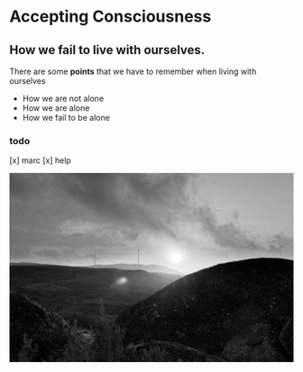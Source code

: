 <!-- title: Times of Hope -->
# Accepting Consciousness

## How we fail to live with ourselves.

There are some **points** that we have to remember when living with ourselves

* How we are not alone
* How we are alone
* How we fail to be alone

### todo

[x] marc
[x] help



![pain](../../assets/images/mine.jpg)
